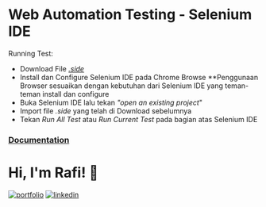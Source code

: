 
# Web Automation Testing - Selenium IDE
Running Test:
- Download File _[.side](https://drive.google.com/drive/folders/1d0lA3mdxITUTOfUWpFt7OgpQzYXh15iY?usp=sharing)_ 
- Install dan Configure Selenium IDE pada Chrome Browse
**Penggunaan Browser sesuaikan dengan kebutuhan dari Selenium IDE yang teman-teman install dan configure 
- Buka Selenium IDE lalu tekan _"open an existing project_"
- Import file _.side_ yang telah di Download sebelumnya
- Tekan _Run All Test_ atau _Run Current Test_ pada bagian atas Selenium IDE

### [Documentation](https://docs.google.com/presentation/d/1p76vfEnInh2l839aSRnoCZ5j6JX6xUkK0i1ZF6VBXuU/edit#slide=id.p)


# Hi, I'm Rafi! 👋
[![portfolio](https://img.shields.io/badge/my_portfolio-000?style=for-the-badge&logo=ko-fi&logoColor=white)](https://github.com/LazyCats07)
[![linkedin](https://img.shields.io/badge/linkedin-0A66C2?style=for-the-badge&logo=linkedin&logoColor=white)](https://www.linkedin.com/in/mrafiediananta/)



